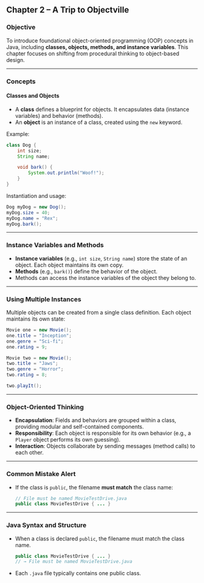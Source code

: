## Chapter 2 – A Trip to Objectville

### Objective

To introduce foundational object-oriented programming (OOP) concepts in Java, including **classes, objects, methods, and instance variables**. This chapter focuses on shifting from procedural thinking to object-based design.

---

### Concepts

#### Classes and Objects

* A **class** defines a blueprint for objects. It encapsulates data (instance variables) and behavior (methods).
* An **object** is an instance of a class, created using the `new` keyword.

Example:

```java
class Dog {
    int size;
    String name;

    void bark() {
        System.out.println("Woof!");
    }
}
```

Instantiation and usage:

```java
Dog myDog = new Dog();
myDog.size = 40;
myDog.name = "Rex";
myDog.bark();
```

---

### Instance Variables and Methods

* **Instance variables** (e.g., `int size`, `String name`) store the state of an object. Each object maintains its own copy.
* **Methods** (e.g., `bark()`) define the behavior of the object.
* Methods can access the instance variables of the object they belong to.

---

### Using Multiple Instances

Multiple objects can be created from a single class definition. Each object maintains its own state:

```java
Movie one = new Movie();
one.title = "Inception";
one.genre = "Sci-fi";
one.rating = 9;

Movie two = new Movie();
two.title = "Jaws";
two.genre = "Horror";
two.rating = 8;

two.playIt();
```

---

### Object-Oriented Thinking

* **Encapsulation**: Fields and behaviors are grouped within a class, providing modular and self-contained components.
* **Responsibility**: Each object is responsible for its own behavior (e.g., a `Player` object performs its own guessing).
* **Interaction**: Objects collaborate by sending messages (method calls) to each other.

---


### Common Mistake Alert

* If the class is `public`, the filename **must match** the class name:

  ```java
  // File must be named MovieTestDrive.java
  public class MovieTestDrive { ... }
  ```

---

### Java Syntax and Structure

* When a class is declared `public`, the filename must match the class name.

  ```java
  public class MovieTestDrive { ... }
  // → File must be named MovieTestDrive.java
  ```
* Each `.java` file typically contains one public class.

